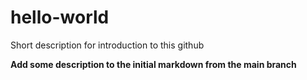 # hello-world
Short description for introduction to this github

**Add some description to the initial markdown from the main branch**
